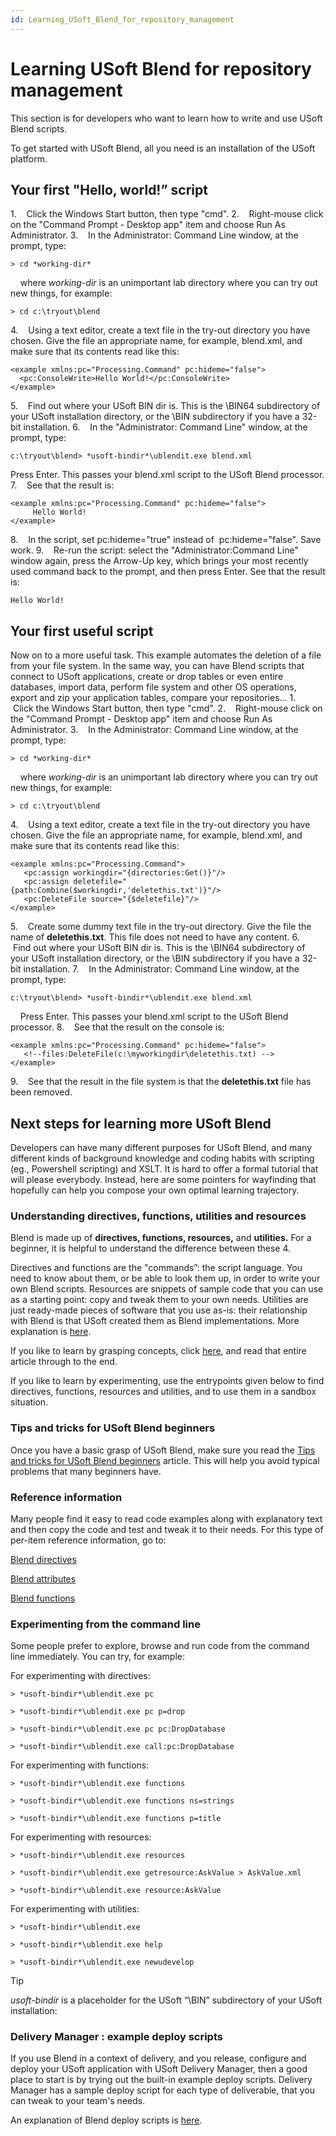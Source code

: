 ```yaml
---
id: Learning_USoft_Blend_for_repository_management
---
```


# Learning USoft Blend for repository management

This section is for developers who want to learn how to write and use USoft Blend scripts.

To get started with USoft Blend, all you need is an installation of the USoft platform.

## Your first "Hello, world!” script

1.    Click the Windows Start button, then type "cmd".
2.    Right-mouse click on the "Command Prompt - Desktop app" item and choose Run As Administrator.
3.    In the Administrator: Command Line window, at the prompt, type:

```
> cd *working-dir*
```

    where *working-dir* is an unimportant lab directory where you can try out new things, for example:

```
> cd c:\tryout\blend
```

4.    Using a text editor, create a text file in the try-out directory you have chosen. Give the file an appropriate name, for example, blend.xml, and make sure that its contents read like this:

```language-xml
<example xmlns:pc="Processing.Command" pc:hideme="false">
  <pc:ConsoleWrite>Hello World!</pc:ConsoleWrite>
</example>
```

5.    Find out where your USoft BIN dir is. This is the \\BIN64 subdirectory of your USoft installation directory, or the \\BIN subdirectory if you have a 32-bit installation.
6.    In the "Administrator: Command Line" window, at the prompt, type:

```
c:\tryout\blend> *usoft-bindir*\ublendit.exe blend.xml
```

Press Enter. This passes your blend.xml script to the USoft Blend processor.
7.    See that the result is:

```language-xml
<example xmlns:pc="Processing.Command" pc:hideme="false">
     Hello World!
</example>
```

8.    In the script, set pc:hideme="true" instead of  pc:hideme="false". Save work.
9.    Re-run the script: select the "Administrator:Command Line" window again, press the Arrow-Up key, which brings your most recently used command back to the prompt, and then press Enter. See that the result is:

```
Hello World!
```

## Your first useful script

Now on to a more useful task. This example automates the deletion of a file from your file system. In the same way, you can have Blend scripts that connect to USoft applications, create or drop tables or even entire databases, import data, perform file system and other OS operations, export and zip your application tables, compare your repositories...
1.    Click the Windows Start button, then type "cmd".
2.    Right-mouse click on the "Command Prompt - Desktop app" item and choose Run As Administrator.
3.    In the Administrator: Command Line window, at the prompt, type:

```
> cd *working-dir*
```

    where *working-dir* is an unimportant lab directory where you can try out new things, for example:

```
> cd c:\tryout\blend
```

4.    Using a text editor, create a text file in the try-out directory you have chosen. Give the file an appropriate name, for example, blend.xml, and make sure that its contents read like this:

```language-xml
<example xmlns:pc="Processing.Command">
   <pc:assign workingdir="{directories:Get()}"/>
   <pc:assign deletefile="{path:Combine($workingdir,'deletethis.txt')}"/>
   <pc:DeleteFile source="{$deletefile}"/>
</example>
```

5.    Create some dummy text file in the try-out directory. Give the file the name of **deletethis.txt**. This file does not need to have any content.
6.    Find out where your USoft BIN dir is. This is the \\BIN64 subdirectory of your USoft installation directory, or the \\BIN subdirectory if you have a 32-bit installation.
7.    In the Administrator: Command Line window, at the prompt, type:

```
c:\tryout\blend> *usoft-bindir*\ublendit.exe blend.xml
```

    Press Enter. This passes your blend.xml script to the USoft Blend processor.
8.    See that the result on the console is:

```language-xml
<example xmlns:pc="Processing.Command" pc:hideme="false">
   <!--files:DeleteFile(c:\myworkingdir\deletethis.txt) -->
</example>
```

9.    See that the result in the file system is that the **deletethis.txt** file has been removed.

## Next steps for learning more USoft Blend

Developers can have many different purposes for USoft Blend, and many different kinds of background knowledge and coding habits with scripting (eg., Powershell scripting) and XSLT. It is hard to offer a formal tutorial that will please everybody. Instead, here are some pointers for wayfinding that hopefully can help you compose your own optimal learning trajectory.

### Understanding directives, functions, utilities and resources

Blend is made up of **directives, functions, resources,** and **utilities.** For a beginner, it is helpful to understand the difference between these 4.

Directives and functions are the "commands”: the script language. You need to know about them, or be able to look them up, in order to write your own Blend scripts. Resources are snippets of sample code that you can use as a starting point: copy and tweak them to your own needs. Utilities are just ready-made pieces of software that you use as-is: their relationship with Blend is that USoft created them as Blend implementations. More explanation is [here](/docs/Repositories/Blend%20scripts%20for%20repository%20management/Understanding%20USoft%20Blend.md).

If you like to learn by grasping concepts, click [here](/docs/Repositories/Blend%20scripts%20for%20repository%20management/Understanding%20USoft%20Blend.md), and read that entire article through to the end.

If you like to learn by experimenting, use the entrypoints given below to find directives, functions, resources and utilities, and to use them in a sandbox situation.

### Tips and tricks for USoft Blend beginners

Once you have a basic grasp of USoft Blend, make sure you read the [Tips and tricks for USoft Blend beginners](/docs/Repositories/Blend%20scripts%20for%20repository%20management/Tips%20and%20tricks%20for%20USoft%20Blend%20beginners.md) article. This will help you avoid typical problems that many beginners have.

### Reference information

Many people find it easy to read code examples along with explanatory text and then copy the code and test and tweak it to their needs. For this type of per-item reference information, go to:

[Blend directives](/docs/Repositories/Blend%20directives)

[Blend attributes](/docs/Repositories/Blend%20attributes)

[Blend functions](/docs/Repositories/Blend%20functions)

### Experimenting from the command line

Some people prefer to explore, browse and run code from the command line immediately. You can try, for example:

For experimenting with directives:

```
> *usoft-bindir*\ublendit.exe pc

> *usoft-bindir*\ublendit.exe pc p=drop

> *usoft-bindir*\ublendit.exe pc pc:DropDatabase

> *usoft-bindir*\ublendit.exe call:pc:DropDatabase
```

For experimenting with functions:

```
> *usoft-bindir*\ublendit.exe functions

> *usoft-bindir*\ublendit.exe functions ns=strings

> *usoft-bindir*\ublendit.exe functions p=title
```

For experimenting with resources:

```
> *usoft-bindir*\ublendit.exe resources

> *usoft-bindir*\ublendit.exe getresource:AskValue > AskValue.xml

> *usoft-bindir*\ublendit.exe resource:AskValue
```

For experimenting with utilities:

```
> *usoft-bindir*\ublendit.exe

> *usoft-bindir*\ublendit.exe help

> *usoft-bindir*\ublendit.exe newudevelop
```

> [!TIP]
> *usoft-bindir* is a placeholder for the USoft “\\BIN” subdirectory of your USoft installation:

### Delivery Manager : example deploy scripts

If you use Blend in a context of delivery, and you release, configure and deploy your USoft application with USoft Delivery Manager, then a good place to start is by trying out the built-in example deploy scripts. Delivery Manager has a sample deploy script for each type of deliverable, that you can tweak to your team's needs.

An explanation of Blend deploy scripts is [here](/docs/Continuous%20delivery/Blend%20deploy%20scripts/Blend%20deploy%20scripts.md).